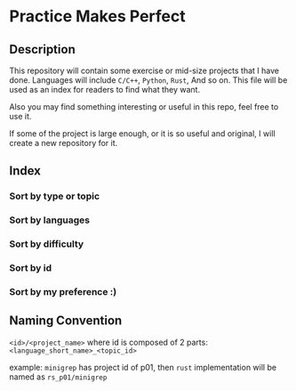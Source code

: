 # Practice Makes Perfect

## Description

This repository will contain some exercise or mid-size projects that I have done. Languages will include `C/C++`, `Python`, `Rust`, And so on. This file will be used as an index for readers to find what they want.

Also you may find something interesting or useful in this repo, feel free to use it.

If some of the project is large enough, or it is so useful and original, I will create a new repository for it.

## Index

### Sort by type or topic

### Sort by languages

### Sort by difficulty

### Sort by id

### Sort by my preference :)

## Naming Convention 

`<id>/<project_name>` where id is composed of 2 parts: `<language_short_name>_<topic_id>` 

example: 
`minigrep` has project id of p01, then `rust` implementation will be named as `rs_p01/minigrep`
